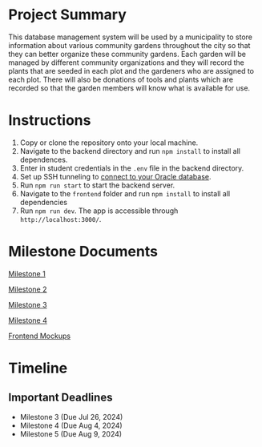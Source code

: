 # Project Summary
This database management system will be used by a municipality to store information about various community gardens throughout the city so that they can better organize these community gardens. Each garden will be managed by different community organizations and they will record the plants that are seeded in each plot and the gardeners who are assigned to each plot. There will also be donations of tools and plants which are recorded so that the garden members will know what is available for use.

# Instructions

1. Copy or clone the repository onto your local machine.
2. Navigate to the backend directory and run `npm install` to install all dependences.
3. Enter in student credentials in the `.env` file in the backend directory.
4. Set up SSH tunneling to [connect to your Oracle database](https://www.students.cs.ubc.ca/~cs-304/resources/javascript-oracle-resources/node-setup.html#local-deploy-item).
5. Run `npm run start` to start the backend server.
6. Navigate to the `frontend` folder and run `npm install` to install all dependencies
7. Run `npm run dev`. The app is accessible through `http://localhost:3000/`.

# Milestone Documents
[Milestone 1](https://github.students.cs.ubc.ca/CPSC304-2024S-T2/project_g1k2b_j1r2b_k0l3e/blob/main/milestone_docs/CPSC%20304%20Milestone%201.pdf)

[Milestone 2](https://github.students.cs.ubc.ca/CPSC304-2024S-T2/project_g1k2b_j1r2b_k0l3e/blob/main/milestone_docs/CPSC%20304%20Milestone%202.pdf)

[Milestone 3](https://github.students.cs.ubc.ca/CPSC304-2024S-T2/project_g1k2b_j1r2b_k0l3e/blob/main/milestone_docs/CPSC%20304%20Milestone%203.pdf)

[Milestone 4](https://github.students.cs.ubc.ca/CPSC304-2024S-T2/project_g1k2b_j1r2b_k0l3e/blob/main/milestone_docs/CPSC%20304%20Milestone%204.pdf)

[Frontend Mockups](https://github.students.cs.ubc.ca/CPSC304-2024S-T2/project_g1k2b_j1r2b_k0l3e/blob/main/milestone_docs/GUISketches.pdf)

# Timeline
## Important Deadlines
- Milestone 3 (Due Jul 26, 2024)
- Milestone 4 (Due Aug 4, 2024)
- Milestone 5 (Due Aug 9, 2024)
